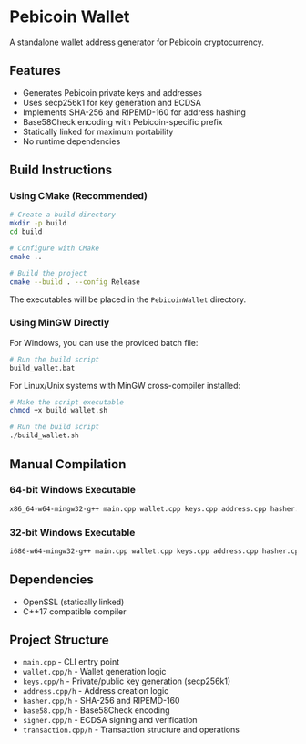 # Pebicoin Wallet

A standalone wallet address generator for Pebicoin cryptocurrency.

## Features

- Generates Pebicoin private keys and addresses
- Uses secp256k1 for key generation and ECDSA
- Implements SHA-256 and RIPEMD-160 for address hashing
- Base58Check encoding with Pebicoin-specific prefix
- Statically linked for maximum portability
- No runtime dependencies

## Build Instructions

### Using CMake (Recommended)

```bash
# Create a build directory
mkdir -p build
cd build

# Configure with CMake
cmake ..

# Build the project
cmake --build . --config Release
```

The executables will be placed in the `PebicoinWallet` directory.

### Using MinGW Directly

For Windows, you can use the provided batch file:

```bash
# Run the build script
build_wallet.bat
```

For Linux/Unix systems with MinGW cross-compiler installed:

```bash
# Make the script executable
chmod +x build_wallet.sh

# Run the build script
./build_wallet.sh
```

## Manual Compilation

### 64-bit Windows Executable

```bash
x86_64-w64-mingw32-g++ main.cpp wallet.cpp keys.cpp address.cpp hasher.cpp base58.cpp signer.cpp transaction.cpp -o wallet_64.exe -lssl -lcrypto -static -std=c++17
```

### 32-bit Windows Executable

```bash
i686-w64-mingw32-g++ main.cpp wallet.cpp keys.cpp address.cpp hasher.cpp base58.cpp signer.cpp transaction.cpp -o wallet_32.exe -lssl -lcrypto -static -std=c++17
```

## Dependencies

- OpenSSL (statically linked)
- C++17 compatible compiler

## Project Structure

- `main.cpp` - CLI entry point
- `wallet.cpp/h` - Wallet generation logic
- `keys.cpp/h` - Private/public key generation (secp256k1)
- `address.cpp/h` - Address creation logic
- `hasher.cpp/h` - SHA-256 and RIPEMD-160
- `base58.cpp/h` - Base58Check encoding
- `signer.cpp/h` - ECDSA signing and verification
- `transaction.cpp/h` - Transaction structure and operations